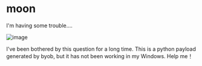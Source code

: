 # moon
I'm having some trouble....

![image](https://user-images.githubusercontent.com/109531969/179532277-c479f197-f842-4c33-ac7e-0ed18024e7ac.png)

I've been bothered by this question for a long time.
This is a python payload generated by byob, but it has not been working in my Windows.
Help me！
